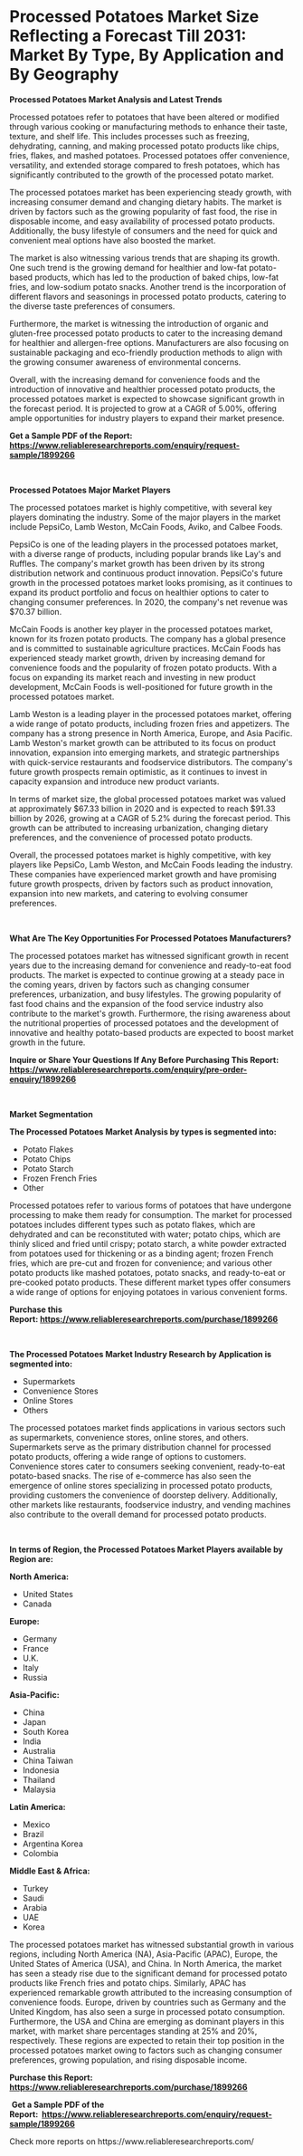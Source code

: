 <p><h1>Processed Potatoes Market Size Reflecting a Forecast Till 2031: Market By Type, By Application and By Geography</h1></p><p><strong>Processed Potatoes Market Analysis and Latest Trends</strong></p>
<p><p>Processed potatoes refer to potatoes that have been altered or modified through various cooking or manufacturing methods to enhance their taste, texture, and shelf life. This includes processes such as freezing, dehydrating, canning, and making processed potato products like chips, fries, flakes, and mashed potatoes. Processed potatoes offer convenience, versatility, and extended storage compared to fresh potatoes, which has significantly contributed to the growth of the processed potato market.</p><p>The processed potatoes market has been experiencing steady growth, with increasing consumer demand and changing dietary habits. The market is driven by factors such as the growing popularity of fast food, the rise in disposable income, and easy availability of processed potato products. Additionally, the busy lifestyle of consumers and the need for quick and convenient meal options have also boosted the market.</p><p>The market is also witnessing various trends that are shaping its growth. One such trend is the growing demand for healthier and low-fat potato-based products, which has led to the production of baked chips, low-fat fries, and low-sodium potato snacks. Another trend is the incorporation of different flavors and seasonings in processed potato products, catering to the diverse taste preferences of consumers.</p><p>Furthermore, the market is witnessing the introduction of organic and gluten-free processed potato products to cater to the increasing demand for healthier and allergen-free options. Manufacturers are also focusing on sustainable packaging and eco-friendly production methods to align with the growing consumer awareness of environmental concerns.</p><p>Overall, with the increasing demand for convenience foods and the introduction of innovative and healthier processed potato products, the processed potatoes market is expected to showcase significant growth in the forecast period. It is projected to grow at a CAGR of 5.00%, offering ample opportunities for industry players to expand their market presence.</p></p>
<p><strong>Get a Sample PDF of the Report:&nbsp; <a href="https://www.reliableresearchreports.com/enquiry/request-sample/1899266">https://www.reliableresearchreports.com/enquiry/request-sample/1899266</a></strong></p>
<p>&nbsp;</p>
<p><strong>Processed Potatoes Major Market Players</strong></p>
<p><p>The processed potatoes market is highly competitive, with several key players dominating the industry. Some of the major players in the market include PepsiCo, Lamb Weston, McCain Foods, Aviko, and Calbee Foods.</p><p>PepsiCo is one of the leading players in the processed potatoes market, with a diverse range of products, including popular brands like Lay's and Ruffles. The company's market growth has been driven by its strong distribution network and continuous product innovation. PepsiCo's future growth in the processed potatoes market looks promising, as it continues to expand its product portfolio and focus on healthier options to cater to changing consumer preferences. In 2020, the company's net revenue was $70.37 billion.</p><p>McCain Foods is another key player in the processed potatoes market, known for its frozen potato products. The company has a global presence and is committed to sustainable agriculture practices. McCain Foods has experienced steady market growth, driven by increasing demand for convenience foods and the popularity of frozen potato products. With a focus on expanding its market reach and investing in new product development, McCain Foods is well-positioned for future growth in the processed potatoes market.</p><p>Lamb Weston is a leading player in the processed potatoes market, offering a wide range of potato products, including frozen fries and appetizers. The company has a strong presence in North America, Europe, and Asia Pacific. Lamb Weston's market growth can be attributed to its focus on product innovation, expansion into emerging markets, and strategic partnerships with quick-service restaurants and foodservice distributors. The company's future growth prospects remain optimistic, as it continues to invest in capacity expansion and introduce new product variants.</p><p>In terms of market size, the global processed potatoes market was valued at approximately $67.33 billion in 2020 and is expected to reach $91.33 billion by 2026, growing at a CAGR of 5.2% during the forecast period. This growth can be attributed to increasing urbanization, changing dietary preferences, and the convenience of processed potato products.</p><p>Overall, the processed potatoes market is highly competitive, with key players like PepsiCo, Lamb Weston, and McCain Foods leading the industry. These companies have experienced market growth and have promising future growth prospects, driven by factors such as product innovation, expansion into new markets, and catering to evolving consumer preferences.</p></p>
<p>&nbsp;</p>
<p><strong>What Are The Key Opportunities For Processed Potatoes Manufacturers?</strong></p>
<p><p>The processed potatoes market has witnessed significant growth in recent years due to the increasing demand for convenience and ready-to-eat food products. The market is expected to continue growing at a steady pace in the coming years, driven by factors such as changing consumer preferences, urbanization, and busy lifestyles. The growing popularity of fast food chains and the expansion of the food service industry also contribute to the market's growth. Furthermore, the rising awareness about the nutritional properties of processed potatoes and the development of innovative and healthy potato-based products are expected to boost market growth in the future.</p></p>
<p><strong>Inquire or Share Your Questions If Any Before Purchasing This Report: <a href="https://www.reliableresearchreports.com/enquiry/pre-order-enquiry/1899266">https://www.reliableresearchreports.com/enquiry/pre-order-enquiry/1899266</a></strong></p>
<p>&nbsp;</p>
<p><strong>Market Segmentation</strong></p>
<p><strong>The Processed Potatoes Market Analysis by types is segmented into:</strong></p>
<p><ul><li>Potato Flakes</li><li>Potato Chips</li><li>Potato Starch</li><li>Frozen French Fries</li><li>Other</li></ul></p>
<p><p>Processed potatoes refer to various forms of potatoes that have undergone processing to make them ready for consumption. The market for processed potatoes includes different types such as potato flakes, which are dehydrated and can be reconstituted with water; potato chips, which are thinly sliced and fried until crispy; potato starch, a white powder extracted from potatoes used for thickening or as a binding agent; frozen French fries, which are pre-cut and frozen for convenience; and various other potato products like mashed potatoes, potato snacks, and ready-to-eat or pre-cooked potato products. These different market types offer consumers a wide range of options for enjoying potatoes in various convenient forms.</p></p>
<p><strong>Purchase this Report:&nbsp;<a href="https://www.reliableresearchreports.com/purchase/1899266">https://www.reliableresearchreports.com/purchase/1899266</a></strong></p>
<p>&nbsp;</p>
<p><strong>The Processed Potatoes Market Industry Research by Application is segmented into:</strong></p>
<p><ul><li>Supermarkets</li><li>Convenience Stores</li><li>Online Stores</li><li>Others</li></ul></p>
<p><p>The processed potatoes market finds applications in various sectors such as supermarkets, convenience stores, online stores, and others. Supermarkets serve as the primary distribution channel for processed potato products, offering a wide range of options to customers. Convenience stores cater to consumers seeking convenient, ready-to-eat potato-based snacks. The rise of e-commerce has also seen the emergence of online stores specializing in processed potato products, providing customers the convenience of doorstep delivery. Additionally, other markets like restaurants, foodservice industry, and vending machines also contribute to the overall demand for processed potato products.</p></p>
<p>&nbsp;</p>
<p><strong>In terms of Region, the Processed Potatoes Market Players available by Region are:</strong></p>
<p>
    <p> <strong> North America: </strong>
        <ul>
            <li>United States</li>
            <li>Canada</li>
        </ul>
        </p> 
    <p> <strong> Europe: </strong>
        <ul>
            <li>Germany</li>
            <li>France</li>
            <li>U.K.</li>
            <li>Italy</li>
            <li>Russia</li>
        </ul>
        </p> 
    <p> <strong> Asia-Pacific: </strong>
        <ul>
            <li>China</li>
            <li>Japan</li>
            <li>South Korea</li>
            <li>India</li>
            <li>Australia</li>
            <li>China Taiwan</li>
            <li>Indonesia</li>
            <li>Thailand</li>
            <li>Malaysia</li>
        </ul>
        </p> 
    <p> <strong> Latin America: </strong>
        <ul>
            <li>Mexico</li>
            <li>Brazil</li>
            <li>Argentina Korea</li>
            <li>Colombia</li>
        </ul>
        </p> 
    <p> <strong> Middle East & Africa: </strong>
        <ul>
            <li>Turkey</li>
            <li>Saudi</li>
            <li>Arabia</li>
            <li>UAE</li>
            <li>Korea</li>
        </ul>
    </p>
    </p>
<p><p>The processed potatoes market has witnessed substantial growth in various regions, including North America (NA), Asia-Pacific (APAC), Europe, the United States of America (USA), and China. In North America, the market has seen a steady rise due to the significant demand for processed potato products like French fries and potato chips. Similarly, APAC has experienced remarkable growth attributed to the increasing consumption of convenience foods. Europe, driven by countries such as Germany and the United Kingdom, has also seen a surge in processed potato consumption. Furthermore, the USA and China are emerging as dominant players in this market, with market share percentages standing at 25% and 20%, respectively. These regions are expected to retain their top position in the processed potatoes market owing to factors such as changing consumer preferences, growing population, and rising disposable income.</p></p>
<p><strong>Purchase this Report: <a href="https://www.reliableresearchreports.com/purchase/1899266">https://www.reliableresearchreports.com/purchase/1899266</a></strong></p>
<p>&nbsp;<strong>Get a Sample PDF of the Report:&nbsp;&nbsp;<a href="https://www.reliableresearchreports.com/enquiry/request-sample/1899266">https://www.reliableresearchreports.com/enquiry/request-sample/1899266</a></strong></p>
<p><strong></strong></p>
<p>Check more reports on https://www.reliableresearchreports.com/</p>